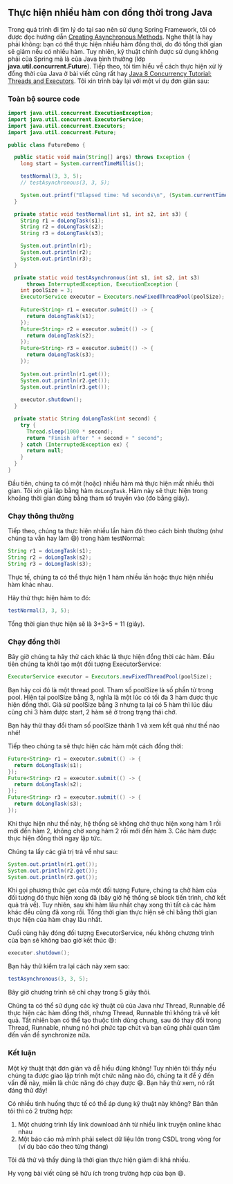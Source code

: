 ## Thực hiện nhiều hàm con đồng thời trong Java

Trong quá trình đi tìm lý do tại sao nên sử dụng Spring Framework, tôi có được đọc hướng dẫn [Creating Asynchronous Methods](https://spring.io/guides/gs/async-method/). Nghe thật là hay phải không: bạn có thể thực hiện nhiều hàm đồng thời, do đó tổng thời gian sẽ giảm nếu có nhiều hàm. Tuy nhiên, kỹ thuật chính được sử dụng không phải của Spring mà là của Java bình thường (lớp **java.util.concurrent.Future**). Tiếp theo, tôi tìm hiểu về cách thực hiện xử lý đồng thời của Java ở bài viết cũng rất hay [Java 8 Concurrency Tutorial: Threads and Executors](http://winterbe.com/posts/2015/04/07/java8-concurrency-tutorial-thread-executor-examples/). Tôi xin trình bày lại với một ví dụ đơn giản sau:

### Toàn bộ source code

```java
import java.util.concurrent.ExecutionException;
import java.util.concurrent.ExecutorService;
import java.util.concurrent.Executors;
import java.util.concurrent.Future;

public class FutureDemo {

  public static void main(String[] args) throws Exception {
    long start = System.currentTimeMillis();

    testNormal(3, 3, 5);
    // testAsynchronous(3, 3, 5);

    System.out.printf("Elapsed time: %d seconds\n", (System.currentTimeMillis() - start) / 1000);
  }

  private static void testNormal(int s1, int s2, int s3) {
    String r1 = doLongTask(s1);
    String r2 = doLongTask(s2);
    String r3 = doLongTask(s3);

    System.out.println(r1);
    System.out.println(r2);
    System.out.println(r3);
  }

  private static void testAsynchronous(int s1, int s2, int s3)
      throws InterruptedException, ExecutionException {
    int poolSize = 3;
    ExecutorService executor = Executors.newFixedThreadPool(poolSize);
    
    Future<String> r1 = executor.submit(() -> {
      return doLongTask(s1);
    });
    Future<String> r2 = executor.submit(() -> {
      return doLongTask(s2);
    });
    Future<String> r3 = executor.submit(() -> {
      return doLongTask(s3);
    });
    
    System.out.println(r1.get());
    System.out.println(r2.get());
    System.out.println(r3.get());
    
    executor.shutdown();
  }

  private static String doLongTask(int second) {
    try {
      Thread.sleep(1000 * second);
      return "Finish after " + second + " second";
    } catch (InterruptedException ex) {
      return null;
    }
  }
}
```

Đầu tiên, chúng ta có một (hoặc) nhiều hàm mà thực hiện mất nhiều thời gian. Tôi xin giả lập bằng hàm `doLongTask`. Hàm này sẽ thực hiện trong khoảng thời gian đúng bằng tham số truyền vào (đo bằng giây).

### Chạy thông thường

Tiếp theo, chúng ta thực hiện nhiều lần hàm đó theo cách bình thường (như chúng ta vẫn hay làm :smile:) trong hàm testNormal:

```java
String r1 = doLongTask(s1);
String r2 = doLongTask(s2);
String r3 = doLongTask(s3);
```

Thực tế, chúng ta có thể thực hiện 1 hàm nhiều lần hoặc thực hiện nhiều hàm khác nhau.

Hãy thử thực hiện hàm to đó:

```java
testNormal(3, 3, 5);
```

Tổng thời gian thực hiện sẽ là 3+3+5 = 11 (giây).

### Chạy đồng thời

Bây giờ chúng ta hãy thử cách khác là thực hiện đồng thời các hàm. Đầu tiên chúng ta khởi tạo một đối tượng ExecutorService:

```java
ExecutorService executor = Executors.newFixedThreadPool(poolSize);
```

Bạn hãy coi đó là một thread pool. Tham số poolSize là số phần tử trong pool. Hiện tại poolSize bằng 3, nghĩa là một lúc có tối đa 3 hàm được thực hiện đồng thời. Giả sử poolSize bằng 3 nhưng ta lại có 5 hàm thì lúc đầu cũng chỉ 3 hàm được start, 2 hàm sẽ ở trong trạng thái chờ.

Bạn hãy thử thay đổi tham số poolSize thành 1 và xem kết quả như thế nào nhé!

Tiếp theo chúng ta sẽ thực hiện các hàm một cách đồng thời:

```java
Future<String> r1 = executor.submit(() -> {
  return doLongTask(s1);
});
Future<String> r2 = executor.submit(() -> {
  return doLongTask(s2);
});
Future<String> r3 = executor.submit(() -> {
  return doLongTask(s3);
});
```

Khi thực hiện như thế này, hệ thống sẽ không chờ thực hiện xong hàm 1 rồi mới đến hàm 2, không chờ xong hàm 2 rồi mới đến hàm 3. Các hàm được thực hiện đồng thời ngay lập tức.

Chúng ta lấy các giá trị trả về như sau:

```java
System.out.println(r1.get());
System.out.println(r2.get());
System.out.println(r3.get());
```

Khi gọi phương thức get của một đối tượng Future, chúng ta chờ hàm của đối tượng đó thực hiện xong đã (bây giờ hệ thống sẽ block tiến trình, chờ kết quả trả về). Tuy nhiên, sau khi hàm lâu nhất chạy xong thì tất cả các hàm khác đều cũng đã xong rồi. Tổng thời gian thực hiện sẽ chỉ bằng thời gian thực hiện của hàm chạy lâu nhất.

Cuối cùng hãy đóng đối tượng ExecutorService, nếu không chương trình của bạn sẽ không bao giờ kết thúc :smile::

```java
executor.shutdown();
```

Bạn hãy thử kiểm tra lại cách này xem sao:

```java
testAsynchronous(3, 3, 5);
```

Bây giờ chương trình sẽ chỉ chạy trong 5 giây thôi.

Chúng ta có thể sử dụng các kỹ thuật cũ của Java như Thread, Runnable để thực hiện các hàm đồng thời, nhưng Thread, Runnable thì không trả về kết quả. Tất nhiên bạn có thể tạo thuộc tính dùng chung, sau đó thay đổi trong Thread, Runnable, nhưng nó hơi phức tạp chút và bạn cũng phải quan tâm đến vấn đề synchronize nữa.

### Kết luận

Một kỹ thuật thật đơn giản và dễ hiểu đúng không! Tuy nhiên tôi thấy nếu chúng ta được giao lập trình một chức năng nào đó, chúng ta ít để ý đến vấn đề này, miễn là chức năng đó chạy được :smile:. Bạn hãy thử xem, nó rất đáng thử đấy!

Có nhiều tình huống thực tế có thể áp dụng kỹ thuật này không? Bản thân tôi thì có 2 trường hợp:

1. Một chương trình lấy link download ảnh từ nhiều link truyện online khác nhau
2. Một báo cáo mà mình phải select dữ liệu lớn trong CSDL trong vòng for (ví dụ báo cáo theo từng tháng)

Tôi đã thử và thấy đúng là thời gian thực hiện giảm đi khá nhiều.

Hy vọng bài viết cũng sẽ hữu ích trong trường hợp của bạn :smile:.
